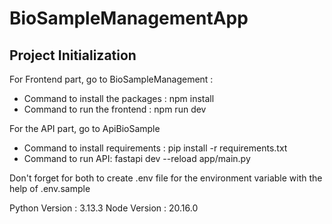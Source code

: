 # BioSampleManagementApp

## Project Initialization

For Frontend part, go to BioSampleManagement  : 
- Command to install the packages : npm install 
- Command to run the frontend : npm run dev

For the API part, go to ApiBioSample 
- Command to install requirements : pip install -r requirements.txt
- Command to run API: fastapi dev --reload app/main.py


Don't forget for both to create .env file for the environment variable with the help of .env.sample

Python Version : 3.13.3
Node Version : 20.16.0